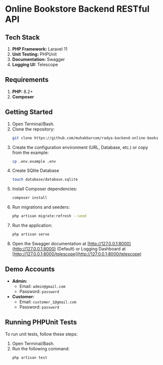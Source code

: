 # Online Bookstore Backend RESTful API

## Tech Stack

1. **PHP Framework:** Laravel 11
2. **Unit Testing:** PHPUnit
3. **Documentation:** Swagger
4. **Logging UI:** Telescope

## Requirements

1. **PHP:** 8.2+
2. **Composer**

## Getting Started

1. Open Terminal/Bash.
2. Clone the repository:
    ```bash
    git clone https://github.com/muhakbarcom/radya-backend-online-bookstore.git
    ```
3. Create the configuration environment (URL, Database, etc.) or copy from the example:
    ```bash
    cp .env.example .env
    ```
4. Create SQlite Database
    ```bash
    touch database/database.sqlite
    ```
5. Install Composer dependencies:
    ```bash
    composer install
    ```
6. Run migrations and seeders:
    ```bash
    php artisan migrate:refresh --seed
    ```
7. Run the application:
    ```bash
    php artisan serve
    ```
8. Open the Swagger documentation at [http://127.0.0.1:8000](http://127.0.0.1:8000) (Default) or Logging Dashboard at [http://127.0.0.1:8000/telescope](http://127.0.0.1:8000/telescope)

## Demo Accounts

-   **Admin:**
    -   Email: `admin@gmail.com`
    -   Password: `password`
-   **Customer:**
    -   Email: `customer_1@gmail.com`
    -   Password: `password`

## Running PHPUnit Tests

To run unit tests, follow these steps:

1. Open Terminal/Bash.
2. Run the following command:
    ```bash
    php artisan test
    ```
